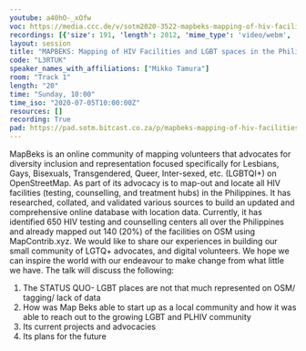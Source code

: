 ```yaml
---
youtube: a40hO-_xOfw
voc: https://media.ccc.de/v/sotm2020-3522-mapbeks-mapping-of-hiv-facilities-and-lgbt-spaces-in-the-philippines-on-openstreetmap
recordings: [{'size': 191, 'length': 2012, 'mime_type': 'video/webm', 'language': 'eng', 'filename': 'sotm2020-3522-eng-MAPBEKS_Mapping_of_HIV_Facilities_and_LGBT_spaces_in_the_Philippines_on_OpenStreetMap_webm-hd.webm', 'state': 'new', 'folder': 'webm-hd', 'high_quality': True, 'width': 1920, 'height': 1080, 'updated_at': '2020-07-18T15:15:49.604+02:00', 'recording_url': 'https://cdn.media.ccc.de/events/sotm/2020/webm-hd/sotm2020-3522-eng-MAPBEKS_Mapping_of_HIV_Facilities_and_LGBT_spaces_in_the_Philippines_on_OpenStreetMap_webm-hd.webm', 'url': 'https://media.ccc.de/public/recordings/47628', 'event_url': 'https://media.ccc.de/public/events/76a47c44-14b4-5181-ab23-7526a0bf4152', 'conference_url': 'https://media.ccc.de/public/conferences/sotm2020'}, {'size': 76, 'length': 2012, 'mime_type': 'video/webm', 'language': 'eng', 'filename': 'sotm2020-3522-eng-MAPBEKS_Mapping_of_HIV_Facilities_and_LGBT_spaces_in_the_Philippines_on_OpenStreetMap_webm-sd.webm', 'state': 'new', 'folder': 'webm-sd', 'high_quality': False, 'width': 720, 'height': 576, 'updated_at': '2020-07-18T15:02:08.945+02:00', 'recording_url': 'https://cdn.media.ccc.de/events/sotm/2020/webm-sd/sotm2020-3522-eng-MAPBEKS_Mapping_of_HIV_Facilities_and_LGBT_spaces_in_the_Philippines_on_OpenStreetMap_webm-sd.webm', 'url': 'https://media.ccc.de/public/recordings/47627', 'event_url': 'https://media.ccc.de/public/events/76a47c44-14b4-5181-ab23-7526a0bf4152', 'conference_url': 'https://media.ccc.de/public/conferences/sotm2020'}, {'size': 61, 'length': 2012, 'mime_type': 'video/mp4', 'language': 'eng', 'filename': 'sotm2020-3522-eng-MAPBEKS_Mapping_of_HIV_Facilities_and_LGBT_spaces_in_the_Philippines_on_OpenStreetMap_sd.mp4', 'state': 'new', 'folder': 'h264-sd', 'high_quality': False, 'width': 720, 'height': 576, 'updated_at': '2020-07-18T14:55:38.737+02:00', 'recording_url': 'https://cdn.media.ccc.de/events/sotm/2020/h264-sd/sotm2020-3522-eng-MAPBEKS_Mapping_of_HIV_Facilities_and_LGBT_spaces_in_the_Philippines_on_OpenStreetMap_sd.mp4', 'url': 'https://media.ccc.de/public/recordings/47626', 'event_url': 'https://media.ccc.de/public/events/76a47c44-14b4-5181-ab23-7526a0bf4152', 'conference_url': 'https://media.ccc.de/public/conferences/sotm2020'}, {'size': 30, 'length': 2012, 'mime_type': 'audio/mpeg', 'language': 'eng', 'filename': 'sotm2020-3522-eng-MAPBEKS_Mapping_of_HIV_Facilities_and_LGBT_spaces_in_the_Philippines_on_OpenStreetMap_mp3.mp3', 'state': 'new', 'folder': 'mp3', 'high_quality': False, 'width': 0, 'height': 0, 'updated_at': '2020-07-18T14:51:37.371+02:00', 'recording_url': 'https://cdn.media.ccc.de/events/sotm/2020/mp3/sotm2020-3522-eng-MAPBEKS_Mapping_of_HIV_Facilities_and_LGBT_spaces_in_the_Philippines_on_OpenStreetMap_mp3.mp3', 'url': 'https://media.ccc.de/public/recordings/47625', 'event_url': 'https://media.ccc.de/public/events/76a47c44-14b4-5181-ab23-7526a0bf4152', 'conference_url': 'https://media.ccc.de/public/conferences/sotm2020'}, {'size': 160, 'length': 2012, 'mime_type': 'video/mp4', 'language': 'eng', 'filename': 'sotm2020-3522-eng-MAPBEKS_Mapping_of_HIV_Facilities_and_LGBT_spaces_in_the_Philippines_on_OpenStreetMap_hd.mp4', 'state': 'new', 'folder': 'h264-hd', 'high_quality': True, 'width': 1920, 'height': 1080, 'updated_at': '2020-07-18T14:49:41.134+02:00', 'recording_url': 'https://cdn.media.ccc.de/events/sotm/2020/h264-hd/sotm2020-3522-eng-MAPBEKS_Mapping_of_HIV_Facilities_and_LGBT_spaces_in_the_Philippines_on_OpenStreetMap_hd.mp4', 'url': 'https://media.ccc.de/public/recordings/47624', 'event_url': 'https://media.ccc.de/public/events/76a47c44-14b4-5181-ab23-7526a0bf4152', 'conference_url': 'https://media.ccc.de/public/conferences/sotm2020'}]
layout: session
title: "MAPBEKS: Mapping of HIV Facilities and LGBT spaces in the Philippines on OpenStreetMap"
code: "L3RTUK"
speaker_names_with_affiliations: ["Mikko Tamura"]
room: "Track 1"
length: "20"
time: "Sunday, 10:00"
time_iso: "2020-07-05T10:00:00Z"
resources: []
recording: True
pad: https://pad.sotm.bitcast.co.za/p/mapbeks-mapping-of-hiv-facilities-and-lgbt-spaces-
---
```

MapBeks is an online community of mapping volunteers that advocates for diversity inclusion and representation focused specifically for Lesbians, Gays, Bisexuals, Transgendered, Queer, Inter-sexed, etc. (LGBTQI+) on OpenStreetMap.
As part of its advocacy is to map-out and locate all HIV facilities (testing, counselling, and treatment hubs) in the Philippines. It has researched, collated, and validated various sources to build an updated and comprehensive online database with location data. Currently, it has identified 650 HIV testing and counselling centers all over the Philippines and already mapped out 140 (20%) of the facilities on OSM using MapContrib.xyz.
We would like to share our experiences in building our small community of LGTQ+ advocates, and digital volunteers. We hope we can inspire the world with our endeavour to make change from what little we have.
The talk will discuss the following:
1. The STATUS QUO- LGBT places are not that much represented on OSM/ tagging/ lack of data
2. How was Map Beks able to start up as a local community and how it was able to reach out to the growing LGBT and PLHIV community
3. Its current projects and advocacies
4. Its plans for the future

